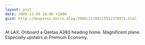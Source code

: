 ```yaml
---
layout: post
date: 2009-11-09 10:00 +1000
guid: http://desparoz.micro.blog/2009/11/09/t5552379971.html
---
```

At LAX. Onboard a Qantas A380 heading home. Magnificent plane. Especially upstairs in Premium Economy.
